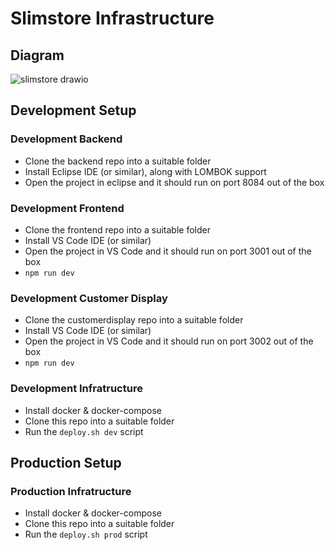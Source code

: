 # Slimstore Infrastructure

## Diagram
![slimstore drawio](https://github.com/user-attachments/assets/a5cf6318-dca1-492a-9f91-69358774ca11)

## Development Setup

### Development Backend
 
 - Clone the backend repo into a suitable folder
 - Install Eclipse IDE (or similar), along with LOMBOK support
 - Open the project in eclipse and it should run on port 8084 out of the box

### Development Frontend

 - Clone the frontend repo into a suitable folder
 - Install VS Code IDE (or similar)
 - Open the project in VS Code and it should run on port 3001 out of the box
 - `npm run dev`

### Development Customer Display

 - Clone the customerdisplay repo into a suitable folder
 - Install VS Code IDE (or similar)
 - Open the project in VS Code and it should run on port 3002 out of the box
 - `npm run dev`

### Development Infratructure

 - Install docker & docker-compose
 - Clone this repo into a suitable folder
 - Run the `deploy.sh dev` script
 
## Production Setup

### Production Infratructure

 - Install docker & docker-compose
 - Clone this repo into a suitable folder
 - Run the `deploy.sh prod` script